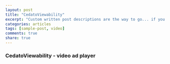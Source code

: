 ```yaml
---
layout: post
title: "CedatoViewability"
excerpt: "Custom written post descriptions are the way to go... if you're not lazy."
categories: articles
tags: [sample-post, video]
comments: true
share: true
---
```

### CedatoViewability - video ad player
<br>
<div class="apester-media" data-media-id="5c3601314cca16ab38c92cea" data-player="true" height="512"></div><script async src="https://storage.googleapis.com/apester-stg/sdk/stg/apester-sdk.js"></script>
<br>

